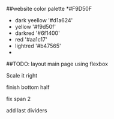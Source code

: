 ##website color palette 
*#F9D50F
* dark yeellow '#d1a624'
* yellow '#f9d50f'
* darkred '#6f1400'
* red '#aa1c17'
* lightred '#b47565'
*

##TODO:
layout main page using flexbox

Scale it right

finish bottom half

fix span 2

add last dividers